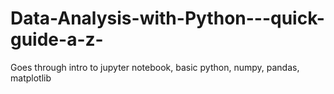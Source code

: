 # Data-Analysis-with-Python---quick-guide-a-z-
Goes through intro to jupyter notebook, basic python, numpy, pandas, matplotlib
